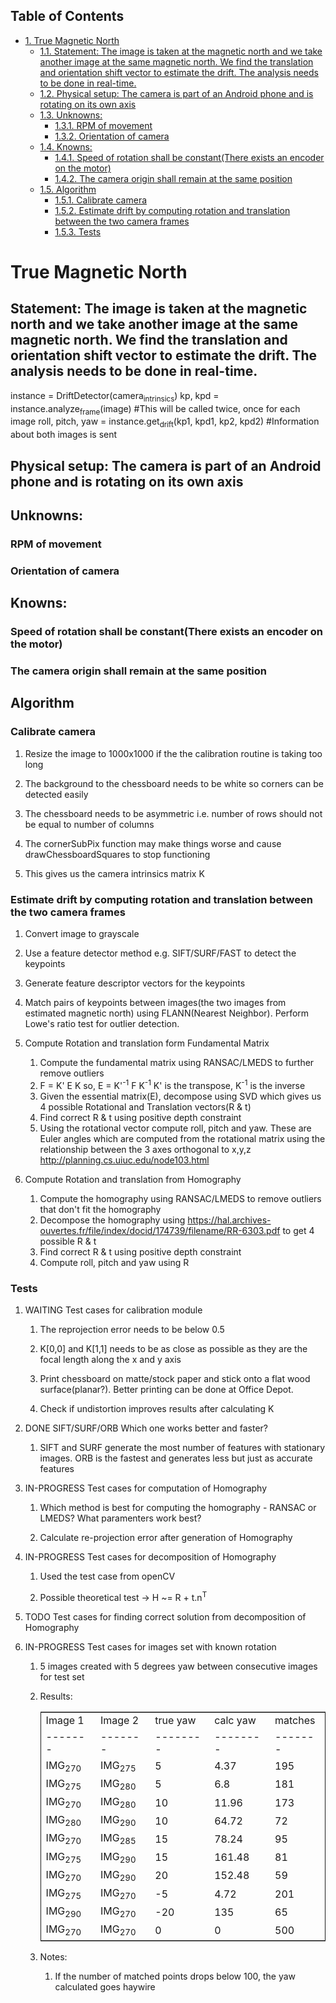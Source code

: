 <div id="table-of-contents">
<h2>Table of Contents</h2>
<div id="text-table-of-contents">
<ul>
<li><a href="#orgheadline38">1. True Magnetic North</a>
<ul>
<li><a href="#orgheadline1">1.1. Statement: The image is taken at the magnetic north and we take another image at the same magnetic north. We find the translation and orientation shift vector to estimate the drift. The analysis needs to be done in real-time.</a></li>
<li><a href="#orgheadline2">1.2. Physical setup: The camera is part of an Android phone and is rotating on its own axis</a></li>
<li><a href="#orgheadline5">1.3. Unknowns:</a>
<ul>
<li><a href="#orgheadline3">1.3.1. RPM of movement</a></li>
<li><a href="#orgheadline4">1.3.2. Orientation of camera</a></li>
</ul>
</li>
<li><a href="#orgheadline8">1.4. Knowns:</a>
<ul>
<li><a href="#orgheadline6">1.4.1. Speed of rotation shall be constant(There exists an encoder on the motor)</a></li>
<li><a href="#orgheadline7">1.4.2. The camera origin shall remain at the same position</a></li>
</ul>
</li>
<li><a href="#orgheadline37">1.5. Algorithm</a>
<ul>
<li><a href="#orgheadline14">1.5.1. Calibrate camera</a></li>
<li><a href="#orgheadline17">1.5.2. Estimate drift by computing rotation and translation between the two camera frames</a></li>
<li><a href="#orgheadline36">1.5.3. Tests</a></li>
</ul>
</li>
</ul>
</li>
</ul>
</div>
</div>

# True Magnetic North<a id="orgheadline38"></a>

## Statement: The image is taken at the magnetic north and we take another image at the same magnetic north. We find the translation and orientation shift vector to estimate the drift. The analysis needs to be done in real-time.<a id="orgheadline1"></a>

instance = DriftDetector(camera<sub>intrinsics</sub>)
kp, kpd = instance.analyze<sub>frame</sub>(image) #This will be called twice, once for each image 
roll, pitch, yaw = instance.get<sub>drift</sub>(kp1, kpd1, kp2, kpd2) #Information about both images is sent

## Physical setup: The camera is part of an Android phone and is rotating on its own axis<a id="orgheadline2"></a>

## Unknowns:<a id="orgheadline5"></a>

### RPM of movement<a id="orgheadline3"></a>

### Orientation of camera<a id="orgheadline4"></a>

## Knowns:<a id="orgheadline8"></a>

### Speed of rotation shall be constant(There exists an encoder on the motor)<a id="orgheadline6"></a>

### The camera origin shall remain at the same position<a id="orgheadline7"></a>

## Algorithm<a id="orgheadline37"></a>

### Calibrate camera<a id="orgheadline14"></a>

1.  Resize the image to 1000x1000 if the the calibration routine is taking too long

2.  The background to the chessboard needs to be white so corners can be detected easily

3.  The chessboard needs to be asymmetric i.e. number of rows should not be equal to number of columns

4.  The cornerSubPix function may make things worse and cause drawChessboardSquares to stop functioning

5.  This gives us the camera intrinsics matrix K

### Estimate drift by computing rotation and translation between the two camera frames<a id="orgheadline17"></a>

1.  Convert image to grayscale
2.  Use a feature detector method e.g. SIFT/SURF/FAST to detect the keypoints
3.  Generate feature descriptor vectors for the keypoints
4.  Match pairs of keypoints between images(the two images from estimated magnetic north) using FLANN(Nearest Neighbor). Perform Lowe's ratio test for outlier detection.

1.  Compute Rotation and translation form Fundamental Matrix

    1.  Compute the fundamental matrix using RANSAC/LMEDS to further remove outliers
    2.  F = K' E K
        so, E = K'<sup>-1</sup> F K<sup>-1</sup> 
        K' is the transpose, K<sup>-1</sup> is the inverse
    3.  Given the essential matrix(E), decompose using SVD which gives us 4 possible Rotational and Translation vectors(R & t)
    4.  Find correct R & t using positive depth constraint
    5.  Using the rotational vector compute roll, pitch and yaw. These are Euler angles which are computed from the rotational matrix using the relationship between the 3 axes orthogonal to x,y,z <http://planning.cs.uiuc.edu/node103.html>

2.  Compute Rotation and translation from Homography

    1.  Compute the homography using RANSAC/LMEDS to remove outliers that don't fit the homography
    2.  Decompose the homography using <https://hal.archives-ouvertes.fr/file/index/docid/174739/filename/RR-6303.pdf> to get 4 possible R & t
    3.  Find correct R & t using positive depth constraint
    4.  Compute roll, pitch and yaw using R

### Tests<a id="orgheadline36"></a>

1.  WAITING Test cases for calibration module

    1.  The reprojection error needs to be below 0.5
    
    2.  K[0,0] and K[1,1] needs to be as close as possible as they are the focal length along the x and y axis
    
    3.  Print chessboard on matte/stock paper and stick onto a flat wood surface(planar?). Better printing can be done at Office Depot.
    
    4.  Check if undistortion improves results after calculating K

2.  DONE SIFT/SURF/ORB Which one works better and faster?

    1.  SIFT and SURF generate the most number of features with stationary images. ORB is the fastest and generates less but just as accurate features

3.  IN-PROGRESS Test cases for computation of Homography

    1.  Which method is best for computing the homography - RANSAC or LMEDS? What paramenters work best?
    
    2.  Calculate re-projection error after generation of Homography

4.  IN-PROGRESS Test cases for decomposition of Homography

    1.  Used the test case from openCV
    
    2.  Possible theoretical test -> H ~= R + t.n<sup>T</sup>

5.  TODO Test cases for finding correct solution from decomposition of Homography

6.  IN-PROGRESS Test cases for images set with known rotation

    1.  5 images created with 5 degrees yaw between consecutive images for test set
    
    2.  Results:
    
        <table border="2" cellspacing="0" cellpadding="6" rules="groups" frame="hsides">
        
        
        <colgroup>
        <col  class="org-left" />
        
        <col  class="org-left" />
        
        <col  class="org-right" />
        
        <col  class="org-right" />
        
        <col  class="org-right" />
        </colgroup>
        <tbody>
        <tr>
        <td class="org-left">Image 1</td>
        <td class="org-left">Image 2</td>
        <td class="org-right">true yaw</td>
        <td class="org-right">calc yaw</td>
        <td class="org-right">matches</td>
        </tr>
        
        
        <tr>
        <td class="org-left">-------</td>
        <td class="org-left">-------</td>
        <td class="org-right">--------</td>
        <td class="org-right">--------</td>
        <td class="org-right">-------</td>
        </tr>
        
        
        <tr>
        <td class="org-left">IMG<sub>270</sub></td>
        <td class="org-left">IMG<sub>275</sub></td>
        <td class="org-right">5</td>
        <td class="org-right">4.37</td>
        <td class="org-right">195</td>
        </tr>
        
        
        <tr>
        <td class="org-left">IMG<sub>275</sub></td>
        <td class="org-left">IMG<sub>280</sub></td>
        <td class="org-right">5</td>
        <td class="org-right">6.8</td>
        <td class="org-right">181</td>
        </tr>
        
        
        <tr>
        <td class="org-left">IMG<sub>270</sub></td>
        <td class="org-left">IMG<sub>280</sub></td>
        <td class="org-right">10</td>
        <td class="org-right">11.96</td>
        <td class="org-right">173</td>
        </tr>
        
        
        <tr>
        <td class="org-left">IMG<sub>280</sub></td>
        <td class="org-left">IMG<sub>290</sub></td>
        <td class="org-right">10</td>
        <td class="org-right">64.72</td>
        <td class="org-right">72</td>
        </tr>
        
        
        <tr>
        <td class="org-left">IMG<sub>270</sub></td>
        <td class="org-left">IMG<sub>285</sub></td>
        <td class="org-right">15</td>
        <td class="org-right">78.24</td>
        <td class="org-right">95</td>
        </tr>
        
        
        <tr>
        <td class="org-left">IMG<sub>275</sub></td>
        <td class="org-left">IMG<sub>290</sub></td>
        <td class="org-right">15</td>
        <td class="org-right">161.48</td>
        <td class="org-right">81</td>
        </tr>
        
        
        <tr>
        <td class="org-left">IMG<sub>270</sub></td>
        <td class="org-left">IMG<sub>290</sub></td>
        <td class="org-right">20</td>
        <td class="org-right">152.48</td>
        <td class="org-right">59</td>
        </tr>
        
        
        <tr>
        <td class="org-left">IMG<sub>275</sub></td>
        <td class="org-left">IMG<sub>270</sub></td>
        <td class="org-right">-5</td>
        <td class="org-right">4.72</td>
        <td class="org-right">201</td>
        </tr>
        
        
        <tr>
        <td class="org-left">IMG<sub>290</sub></td>
        <td class="org-left">IMG<sub>270</sub></td>
        <td class="org-right">-20</td>
        <td class="org-right">135</td>
        <td class="org-right">65</td>
        </tr>
        
        
        <tr>
        <td class="org-left">IMG<sub>270</sub></td>
        <td class="org-left">IMG<sub>270</sub></td>
        <td class="org-right">0</td>
        <td class="org-right">0</td>
        <td class="org-right">500</td>
        </tr>
        </tbody>
        </table>
    
    3.  Notes:
    
        1.  If the number of matched points drops below 100, the yaw calculated goes haywire

